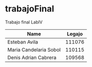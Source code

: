 # trabajoFinal
 Trabajo final LabIV

| Name                   | Legajo    |
| ------------- | ------------- |
| Esteban Avila          | 111076    |
| Maria Candelaria Sobol | 110115    |
| Denis Adrian Cabrera   | 109568    |
